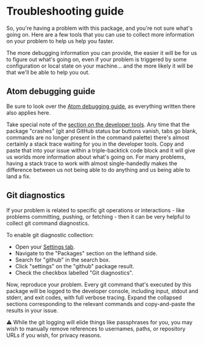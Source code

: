 # Troubleshooting guide

So, you're having a problem with this package, and you're not sure what's going on. Here are a few tools that you can use to collect more information on your problem to help us help you faster.

The more debugging information you can provide, the easier it will be for us to figure out what's going on, even if your problem is triggered by some configuration or local state on your machine... and the more likely it will be that we'll be able to help you out.

## Atom debugging guide

Be sure to look over the [Atom debugging guide](https://flight-manual.atom.io/hacking-atom/sections/debugging/), as everything written there also applies here.

Take special note of the [section on the developer tools](https://flight-manual.atom.io/hacking-atom/sections/debugging/#check-for-errors-in-the-developer-tools). Any time that the package "crashes" (git and GitHub status bar buttons vanish, tabs go blank, commands are no longer present in the command palette) there's almost certainly a stack trace waiting for you in the developer tools. Copy and paste that into your issue within a triple-backtick code block and it will give us worlds more information about what's going on. For many problems, having a stack trace to work with almost single-handedly makes the difference between us not being able to do anything and us being able to land a fix.

## Git diagnostics

If your problem is related to specific git operations or interactions - like problems committing, pushing, or fetching - then it can be very helpful to collect git command diagnostics.

To enable git diagnostic collection:

- Open your [Settings tab](https://flight-manual.atom.io/getting-started/sections/atom-basics/#settings-and-preferences).
- Navigate to the "Packages" section on the lefthand side.
- Search for "github" in the search box.
- Click "settings" on the "github" package result.
- Check the checkbox labelled "Git diagnostics".

Now, reproduce your problem. Every git command that's executed by this package will be logged to the developer console, including input, stdout and stderr, and exit codes, with full verbose tracing. Expand the collapsed sections corresponding to the relevant commands and copy-and-paste the results in your issue.

:warning: While the git logging will elide things like passphrases for you, you may wish to manually remove references to usernames, paths, or repository URLs if you wish, for privacy reasons.
